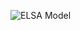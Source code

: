 
![ELSA Model](https://github.com/dromologue/BeingContinuous/blob/master/Diagrammes/ELSA%20Model.png)